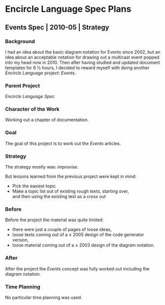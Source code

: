 ﻿Encircle Language Spec Plans
============================

Events Spec | 2010-05 | Strategy
--------------------------------

### Background

I had an idea about the basic diagram notation for Events since 2002, but an idea about an acceptable notation for drawing out a multicast event popped into my head now in 2010. Then after having studied and updated document templates for 6 ½ hours, I decided to reward myself with doing another *Encircle Language* project: *Events*.

### Parent Project

*Encircle Language Spec*

### Character of the Work

Working out a chapter of documentation.

### Goal

The goal of this project is to work out the *Events* articles.

### Strategy

The strategy mostly was: *improvise*.

But lessons learned from the previous project were kept in mind:

- Pick the easiest topic
- Make a topic list out of existing rough texts, starting over,  
and then using the existing text as a cross out

### Before

Before the project the material was quite limited:

- there were just a couple of pages of loose ideas,
- loose texts coming out of a ± 2005 design of the code generator version,
- loose material coming out of a ± 2003 design of the diagram notation.

### After

After the project the *Events* concept was fully worked out including the diagram notation.

### Time Planning

No particular time planning was used.
